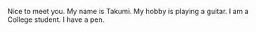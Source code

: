 Nice to meet you.
My name is Takumi.
My hobby is playing a guitar.
I am a College student.
I have a pen.